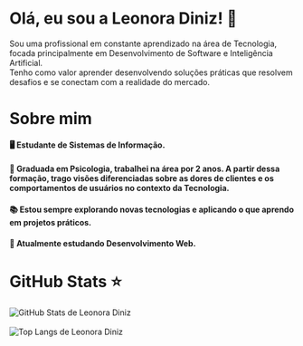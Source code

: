 <h1>Olá, eu sou a Leonora Diniz! 🤗</h1>
  Sou uma profissional em constante aprendizado na área de Tecnologia, focada principalmente em Desenvolvimento de Software e Inteligência Artificial.
<br>
  Tenho como valor aprender desenvolvendo soluções práticas que resolvem desafios e se conectam com a realidade do mercado.
  <h1>Sobre mim</h1>
  <h4>🖥️ Estudante de Sistemas de Informação.</h4>
  <h4>🧠 Graduada em Psicologia, trabalhei na área por 2 anos. A partir dessa formação, trago visões diferenciadas sobre as dores de clientes e os comportamentos de usuários no contexto da Tecnologia.</h4>
  <h4>📚 Estou sempre explorando novas tecnologias e aplicando o que aprendo em projetos práticos.</h4>
  <h4>📘 Atualmente estudando Desenvolvimento Web.</h4>

  <h1>GitHub Stats ⭐</h1>
  
![GitHub Stats de Leonora Diniz](https://github-readme-stats.vercel.app/api?username=leonoradiniz&show_icons=true&icon_color=FAE873&theme=radical&hide_border=true&border_radius=20px&locale=pt-br)
<br><br>
![Top Langs de Leonora Diniz](https://github-readme-stats.vercel.app/api/top-langs/?username=leonoradiniz&theme=radical&hide_border=true&border_radius=20px&locale=pt-br&langs_count=5&layout=compact)
  
